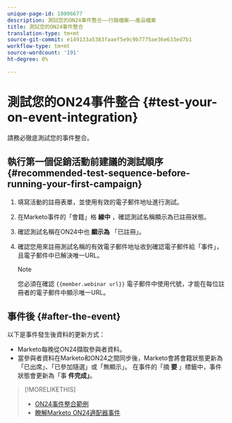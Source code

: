 ```yaml
---
unique-page-id: 10096677
description: 測試您的ON24事件整合——行銷檔案——產品檔案
title: 測試您的ON24事件整合
translation-type: tm+mt
source-git-commit: e149133a5383faaef5e9c9b7775ae36e633ed7b1
workflow-type: tm+mt
source-wordcount: '191'
ht-degree: 0%

---
```



# 測試您的ON24事件整合 {#test-your-on-event-integration}

請務必徹底測試您的事件整合。

## 執行第一個促銷活動前建議的測試順序 {#recommended-test-sequence-before-running-your-first-campaign}

1. 填寫活動的註冊表單，並使用有效的電子郵件地址進行測試。
1. 在Marketo事件的「會籍」格 **線中** ，確認測試名稱顯示為已註冊狀態。
1. 確認測試名稱在ON24中也 **顯示為** 「已註冊」。
1. 確認您用來註冊測試名稱的有效電子郵件地址收到確認電子郵件給「事件」，且電子郵件中已解決唯一URL。

   >[!NOTE]
   >
   >您必須在確認 `{{member.webinar url}}` 電子郵件中使用代號，才能在每位註冊者的電子郵件中顯示唯一URL。

## 事件後 {#after-the-event}

以下是事件發生後資料的更新方式：

* Marketo每晚從ON24擷取參與者資料。
* 當參與者資料在Marketo和ON24之間同步後，Marketo會將會籍狀態更新為「已出席」、「已參加隨選」或「無顯示」。 在事件的「摘 **要** 」標籤中，事件狀態會更新為「事 **件完成」**。

>[!MORELIKETHIS]
>
>* [ON24事件整合範例](example-on24-event-integration.md)
>* [瞭解Marketo ON24適配器事件](understanding-marketo-on24-adapter-events.md)

>



